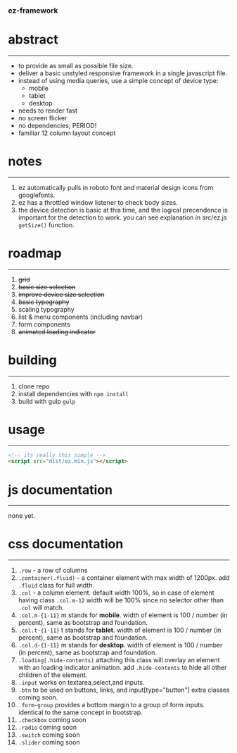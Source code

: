 ### ez-framework

# abstract
-----
- to provide as small as possible file size.
- deliver a basic unstyled responsive framework in a single javascript file.
- instead of using media queries, use a simple concept of device type:
	- mobile
	- tablet
	- desktop
- needs to render fast
- no screen flicker
- no dependencies; PERIOD!
- familiar 12 column layout concept

# notes
-----
1. ez automatically pulls in roboto font and material design icons from googlefonts.
2. ez has a throttled window listener to check body sizes.
3. the device detection is basic at this time, and the logical precendence is important for the detection to work. you can see explanation in src/ez.js `getSize()` function.

	
# roadmap
-----
1. ~~grid~~
2. ~~basic size selection~~
3. ~~improve device size selection~~
4. ~~basic typography~~
5. scaling typography
6. list & menu components (including navbar)
7. form components 
8. ~~animated loading indicator~~
	
# building
-----
1. clone repo
2. install dependencies with `npm install`
3. build with gulp `gulp`
	
# usage
-----
```html
<!-- its really this simple -->
<script src="dist/ez.min.js"></script>
```

# js documentation
-----
none yet.
	
# css documentation
-----

1. `.row` - a row of columns
2. `.container(.fluid)` - a container element with max width of 1200px. add `.fluid` class for full width.
3. `.col` - a column element. default width 100%, so in case of element having class `.col.m-12` width will be 100% since no selector other than `.col` will match. 
4. `.col.m-{1-11}` m stands for **mobile**. width of element is 100 / number (in percent), same as bootstrap and foundation.
5. `.col.t-{1-11}` t stands for **tablet**. width of element is 100 / number (in percent), same as bootstrap and foundation.
6. `.col.d-{1-11}` m stands for **desktop**. width of element is 100 / number (in percent), same as bootstrap and foundation.
8. `.loading(.hide-contents)` attaching this class will overlay an element with an loading indicator animation. add `.hide-contents` to hide all other children of the element.
9. `.input` works on textarea,select,and inputs. 
10. `.btn` to be used on buttons, links, and input[type="button"] extra classes coming soon.
11. `.form-group` provides a bottom margin to a group of form inputs. identical to the same concept in bootstrap.
12. `.checkbox` coming soon
13. `.radio` coming soon
14. `.switch` coming soon
15. `.slider` coming soon